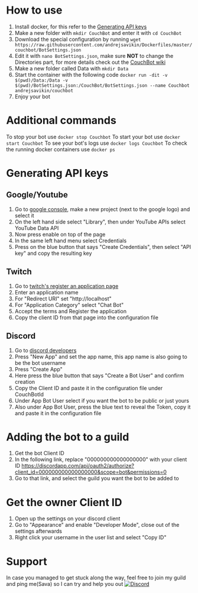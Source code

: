 # How to use
1. Install docker, for this refer to the [Generating API keys](https://docs.docker.com/engine/installation/#supported-platforms)
2. Make a new folder with `mkdir CouchBot` and enter it with `cd CouchBot`
3. Download the special configuration by running `wget https://raw.githubusercontent.com/andrejsavikin/Dockerfiles/master/couchbot/BotSettings.json`
4. Edit it with `nano BotSettings.json`, make sure **NOT** to change the Directories part, for more details check out the [CouchBot wiki](#how-to-generate-api-keys)
5. Make a new folder called Data with `mkdir Data`
6. Start the container with the following code `docker run -dit -v $(pwd)/Data:/Data -v $(pwd)/BotSettings.json:/CouchBot/BotSettings.json --name Couchbot andrejsavikin/couchbot`
7. Enjoy your bot

# Additional commands
To stop your bot use `docker stop Couchbot`
To start your bot use `docker start Couchbot`
To see your bot's logs use `docker logs Couchbot`
To check the running docker containers use `docker ps`

# Generating API keys
## Google/Youtube
1. Go to [google console](https://console.developers.google.com/), make a new project (next to the google logo) and select it
2. On the left hand side select "Library", then under YouTube APIs select YouTube Data API
3. Now press enable on top of the page
4. In the same left hand menu select Credentials
5. Press on the blue button that says "Create Credentials", then select "API key" and copy the resulting key

## Twitch
1. Go to [twitch's register an application page](https://www.twitch.tv/kraken/oauth2/clients/new)
2. Enter an application name
3. For "Redirect URI" set "http://localhost"
4. For "Application Category" select "Chat Bot"
5. Accept the terms and Register the application
6. Copy the client ID from that page into the configuration file

## Discord
1. Go to [discord developers](https://discordapp.com/developers/applications/me)
2. Press "New App" and set the app name, this app name is also going to be the bot username
3. Press "Create App"
4. Here press the blue button that says "Create a Bot User" and confirm creation
5. Copy the Client ID and paste it in the configuration file under CouchBotId
6. Under App Bot User select if you want the bot to be public or just yours
7. Also under App Bot User, press the blue text to reveal the Token, copy it and paste it in the configuration file

# Adding the bot to a guild
1. Get the bot Client ID
2. In the following link, replace "000000000000000000" with your client ID https://discordapp.com/api/oauth2/authorize?client_id=000000000000000000&scope=bot&permissions=0
3. Go to that link, and select the guild you want the bot to be added to

# Get the owner Client ID
1. Open up the settings on your discord client
2. Go to "Appearance" and enable "Developer Mode", close out of the settings afterwards
3. Right click your username in the user list and select "Copy ID"

# Support
In case you managed to get stuck along the way, feel free to join my guild and ping me(Sava) so I can try and help you out
[![Discord](https://discordapp.com/api/guilds/69730004467986432/widget.png?style=banner4)](https://discord.gg/jBRvWct)
